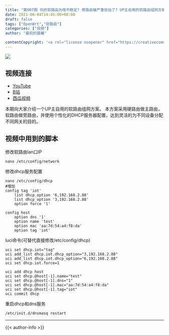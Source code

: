 ```yaml
---
title: "第007期 你的软路由为啥不稳定? 旁路由被严重低估了? UP主自用的软路由组网方案介绍"
date: 2021-06-04T14:45:00+08:00
draft: false
tags: ["OpenWrt","软路由"]
categories: ["视频"]
author: "最初的晨曦"

contentCopyright: '<a rel="license noopener" href="https://creativecommons.org/licenses/by-nc-sa/4.0/deed.zh" target="_blank">本文章采用 CC BY-NC-SA 4.0 许可协议</a>'
---
```


![](../../images/0088/0.jpg)
	
## 视频连接

- [YouTube](https://www.youtube.com/watch?v=KNbSW7Khe-o)  
- [B站](https://www.bilibili.com/video/BV1Tf4y1a7A7/)  
- [西瓜视频](https://www.ixigua.com/6997968194019426824)

本期向大家介绍一个UP主自用的软路由组网方案。
本方案采用硬路由做主路由，软路由做旁路由，并使用个性化的DHCP服务器配置，达到灵活的为不同设备分配不同网关的目的。

## 视频中用到的脚本

修改软路由lan口IP

```
nano /etc/config/network
```

修改dhcp服务配置

```
nano /etc/config/dhcp
#增加
config tag 'iot'
	list dhcp_option '6,192.168.2.88'
	list dhcp_option '3,192.168.2.88'
	option force '1'

config host
	option dns '1'
	option name 'test'
	option mac 'aa:7d:54:a4:f8:da'
	option tag 'iot'
```

luci命令(可替代直接修改/etc/config/dhcp)

```
uci set dhcp.iot="tag"
uci add_list dhcp.iot.dhcp_option="3,192.168.2.88"
uci add_list dhcp.iot.dhcp_option="6,192.168.2.88"
uci set dhcp.iot.force=1

uci add dhcp host
uci set dhcp.@host[-1].name="test"
uci set dhcp.@host[-1].dns="1"
uci set dhcp.@host[-1].mac="aa:7d:54:a4:f8:da"
uci set dhcp.@host[-1].tag="iot"
uci commit dhcp
```

重启dhcp和dns服务

```
/etc/init.d/dnsmasq restart
```

---

{{< author-info >}}